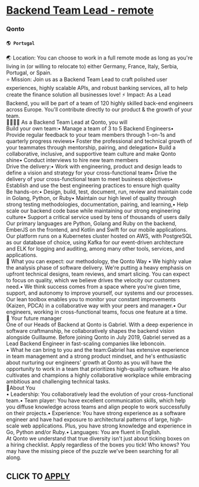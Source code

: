 # [Backend Team Lead - remote](https://www.remotewlb.com/apply/backend-team-lead-remote-83114)  
### Qonto  
#### `🌎 Portugal`  
🌏 Location: You can choose to work in a full remote mode as long as you're living in (or willing to relocate to) either Germany, France, Italy, Serbia, Portugal, or Spain.  
⭐ Mission: Join us as a Backend Team Lead to craft polished user experiences, highly scalable APIs, and robust banking services, all to help create the finance solution all businesses love! ⚡ Impact: As a Lead Backend, you will be part of a team of 120 highly skilled back-end engineers across Europe. You'll contribute directly to our product & the growth of your team.  
👩‍💻🧑‍💻 As a Backend Team Lead at Qonto, you will  
Build your own team:• Manage a team of 3 to 5 Backend Engineers• Provide regular feedback to your team members through 1-on-1s and quarterly progress reviews• Foster the professional and technical growth of your teammates through mentorship, pairing, and delegation• Build a collaborative, inclusive, and supportive team culture and make Qonto shine• Conduct interviews to hire new team members  
Drive the delivery:• Work with engineering, product and design leads to define a vision and strategy for your cross-functional team• Drive the delivery of your cross-functional team to meet business objectives• Establish and use the best engineering practices to ensure high quality  
Be hands-on:• Design, build, test, document, run, review and maintain code in Golang, Python, or Ruby• Maintain our high level of quality through strong testing methodologies, documentation, pairing, and learning,• Help scale our backend code base while maintaining our strong engineering culture• Support a critical service used by tens of thousands of users daily  
Our primary languages are Python, Golang and Ruby on the backend, EmberJS on the frontend, and Kotlin and Swift for our mobile applications. Our platform runs on a Kubernetes cluster hosted on AWS, with PostgreSQL as our database of choice, using Kafka for our event-driven architecture and ELK for logging and auditing, among many other tools, services, and applications.  
🤔 What you can expect: our methodology, the Qonto Way • We highly value the analysis phase of software delivery. We're putting a heavy emphasis on upfront technical designs, team reviews, and smart slicing. You can expect to focus on quality, which we believe drives the velocity our customers need.• We think success comes from a space where you're given time, support, and autonomy to improve yourself, our systems and our processes. Our lean toolbox enables you to monitor your constant improvements (Kaizen, PDCA) in a collaborative way with your peers and manager.• Our engineers, working in cross-functional teams, focus one feature at a time.  
🤝 Your future manager  
One of our Heads of Backend at Qonto is Gabriel. With a deep experience in software craftmanship, he collaboratively shapes the backend vision alongside Guillaume. Before joining Qonto in July 2019, Gabriel served as a Lead Backend Engineer in fast-scaling companies like leboncoin.  
• What he can bring to you and the team:Gabriel has extensive experience in team management and a strong product mindset, and he's enthusiastic about nurturing our engineers' growth at Qonto as you will have the opportunity to work in a team that prioritizes high-quality software. He also cultivates and champions a highly collaborative workplace while embracing ambitious and challenging technical tasks.  
🏅About You  
• Leadership: You collaboratively lead the evolution of your cross-functional team.• Team player: You have excellent communication skills, which help you diffuse knowledge across teams and align people to work successfully on their projects.• Experience: You have strong experience as a software engineer and have had exposure to architectural patterns of large, high-scale web applications. Plus, you have strong knowledge and experience in Go, Python and/or Ruby.• Languages: You are fluent in English.  
At Qonto we understand that true diversity isn't just about ticking boxes on a hiring checklist. Apply regardless of the boxes you tick! Who knows? You may have the missing piece of the puzzle we've been searching for all along.  
## CLICK TO [APPLY](https://www.remotewlb.com/apply/backend-team-lead-remote-83114)

